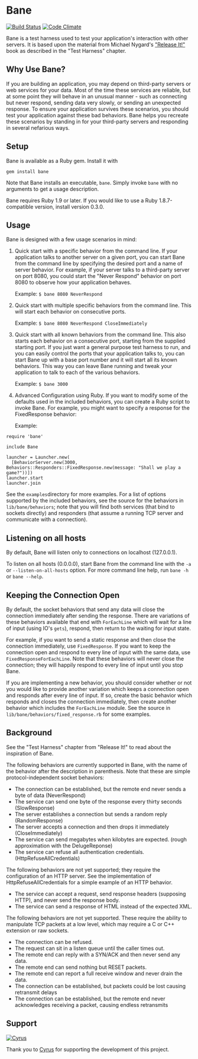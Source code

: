 # Bane

[![Build Status](https://secure.travis-ci.org/danielwellman/bane.png)](http://travis-ci.org/danielwellman/bane) [![Code Climate](https://codeclimate.com/badge.png)](https://codeclimate.com/github/danielwellman/bane)

Bane is a test harness used to test your application's interaction with other servers.  It is based upon the material from Michael Nygard's ["Release It!"](http://www.pragprog.com/titles/mnee/release-it) book as described in the "Test Harness" chapter.

## Why Use Bane?

If you are building an application, you may depend on third-party servers or web services for your data. Most of the time these services are reliable, but at some point they will behave in an unusual manner - such as connecting but never respond, sending data very slowly, or sending an unexpected response. To ensure your application survives these scenarios, you should test your application against these bad behaviors. Bane helps you recreate these scenarios by standing in for your third-party servers and responding in several nefarious ways.

## Setup

Bane is available as a Ruby gem.  Install it with

  `gem install bane`

Note that Bane installs an executable, `bane`.  Simply invoke `bane` with no arguments to get a usage description.

Bane requires Ruby 1.9 or later.  If you would like to use a Ruby 1.8.7-compatible version, install version 0.3.0.

## Usage

Bane is designed with a few usage scenarios in mind:

1. Quick start with a specific behavior from the command line.  If your application talks to another server on a given port, you can start Bane from the command line by specifying the desired port and a name of server behavior.  For example, if your server talks to a third-party server on port 8080, you could start the "Never Respond" behavior on port 8080 to observe how your application behaves.

   Example:  `$ bane 8080 NeverRespond`

2. Quick start with multiple specific behaviors from the command line.  This will start each behavior on consecutive ports.

   Example:  `$ bane 8080 NeverRespond CloseImmediately`

3. Quick start with all known behaviors from the command line.  This also starts each behavior on a consecutive port, starting from the supplied starting port.  If you just want a general purpose test harness to run, and you can easily control the ports that your application talks to, you can start Bane up with a base port number and it will start all its known behaviors.  This way you can leave Bane running and tweak your application to talk to each of the various behaviors.

   Example: `$ bane 3000`

4. Advanced Configuration using Ruby.  If you want to modify some of the defaults used in the included behaviors, you can create a Ruby script to invoke Bane.  For example, you might want to specify a response for the FixedResponse behavior:

   Example:

```
require 'bane'

include Bane

launcher = Launcher.new(
  [BehaviorServer.new(3000, Behaviors::Responders::FixedResponse.new(message: "Shall we play a game?"))])
launcher.start
launcher.join
```

   See the `examples`directory for more examples.  For a list of options supported by the
   included behaviors, see the source for the behaviors in `lib/bane/behaviors`; note that you will find both
   services (that bind to sockets directly) and responders (that assume a running TCP server and communicate with a connection).

## Listening on all hosts

By default, Bane will listen only to connections on localhost (127.0.0.1).

To listen on all hosts (0.0.0.0), start Bane from the command line with the `-a` or `--listen-on-all-hosts` option.  For more command line help, run `bane -h` or `bane --help`.

## Keeping the Connection Open

By default, the socket behaviors that send any data will close the connection immediately after sending the response.  There are variations of these behaviors available that end with `ForEachLine` which will wait for a line of input (using IO's `gets`), respond, then return to the waiting for input state.

For example, if you want to send a static response and then close the connection immediately, use `FixedResponse`.  If you want to keep the connection open and respond to every line of input with the same data, use `FixedResponseForEachLine`.  Note that these behaviors will never close the connection; they will happily respond to every line of input until you stop Bane.

If you are implementing a new behavior, you should consider whether or not you would like to provide another variation which keeps a connection open and responds after every line of input.  If so, create the basic behavior which responds and closes the connection immediately, then create another behavior which includes the `ForEachLine` module.  See the source in `lib/bane/behaviors/fixed_response.rb` for some examples.

## Background

See the "Test Harness" chapter from "Release It!" to read about the inspiration of Bane.

The following behaviors are currently supported in Bane, with the name of the behavior after the description in parenthesis.
Note that these are simple protocol-independent socket behaviors:

* The connection can be established, but the remote end never sends a byte of data (NeverRespond)
* The service can send one byte of the response every thirty seconds (SlowResponse)
* The server establishes a connection but sends a random reply (RandomResponse)
* The server accepts a connection and then drops it immediately (CloseImmediately)
* The service can send megabytes when kilobytes are expected. (rough approximation with the DelugeReponse)
* The service can refuse all authentication credentials. (HttpRefuseAllCredentials)

The following behaviors are not yet supported; they require the configuration of an HTTP server.
See the implementation of HttpRefuseAllCredentials for a simple example of an HTTP behavior.

* The service can accept a request, send response headers (supposing HTTP), and never send the response body.
* The service can send a response of HTML instead of the expected XML.

The following behaviors are not yet supported. These require the ability to manipulate
TCP packets at a low level, which may require a C or C++ extension or raw sockets.

* The connection can be refused.
* The request can sit in a listen queue until the caller times out.
* The remote end can reply with a SYN/ACK and then never send any data.
* The remote end can send nothing but RESET packets.
* The remote end can report a full receive window and never drain the data.
* The connection can be established, but packets could be lost causing retransmit delays
* The connection can be established, but the remote end never acknowledges receiving a packet, causing endless retransmits

## Support

<a href="http://www.cyrusinnovation.com/"><img src="http://www.cyrusinnovation.com/marketing/logo.png" alt="Cyrus"></a>

Thank you to [Cyrus](http://www.cyrusinnovation.com/) for supporting the development of this project.
